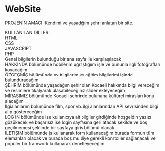 # WebSite
PROJENİN AMACI :Kendimi ve yaşadığım şehri anlatan bir site.

KULLANILAN DİLLER:                                                                                                                                                                                                                            
HTML                                                                                                                                                                                                                                         
CSS            
JAVASCRİPT            
PHP                                    
Genel bilgilerin bulunduğu bir ana sayfa ile karşılaşılacak            
HAKKINDA bölümünde hobilerim uğraştığıım işle ve bununla ilgli fotoğrafları koyacağım            
ÖZGEÇMİŞ bölümünde cv bilgilerim ve eğitim bilgilerimi içinde bulunduracağım            
ŞEHRİM bölümünde yaşadağım şehir olan Kocaeli hakkında bilgi vereceğim ve resimlere tıkalyarak ulaşabileceğiniz slider ekleyeceğim            
MİRASIMIZ bölümünde Kocaeli şehrinde bulunana kültürel mirasları konu alacağım            
İlgialanlarım bolümünde film, spor vb. ilgi alanlarından API sevrisinden bilgi alıp göstereceğim            
LOG IN bölümünde ise kullanıcıya ait bilgiler girdiğinde hoşgeldin yazızı gözükecek ve başarısız ise login sayfasına geri atacak şekilde ve boş geçilmemesi şeklinde bir sayfaya giriş bölümü olacak            
ILETIŞIM bölümünde js kullanarak form kullanacağım burada formun tüm elemanları olacak ve burada boş mu diye gerekli konrtoller sağlanacak ve popüler bir framwork kullanarak denetleyeceğim            
